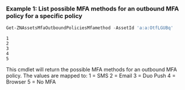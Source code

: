 ### Example 1: List possible MFA methods for an outbound MFA policy for a specific policy
```powershell
Get-ZNAssetsMfaOutboundPoliciesMfamethod -AssetId 'a:a:OtfLGUBq'
```

```output
1
2
3
4
5
```

This cmdlet will return the possible MFA methods for an outbound MFA policy. The values are mapped to:
1 = SMS
2 = Email
3 = Duo Push
4 = Browser
5 = No MFA
